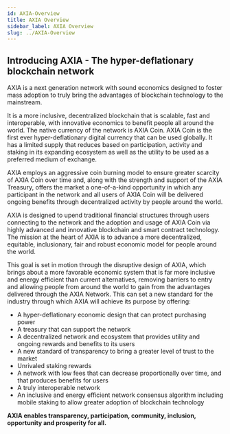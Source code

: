 ```yaml
---
id: AXIA-Overview
title: AXIA Overview
sidebar_label: AXIA Overview 
slug: ../AXIA-Overview
---
```


## Introducing AXIA  - The hyper-deflationary blockchain network

AXIA is a next generation network with sound economics designed to foster mass adoption to truly bring the advantages of blockchain technology to the mainstream. 

It is a more inclusive, decentralized blockchain that is scalable, fast and interoperable, with innovative economics to benefit people all around the world. The native currency of the network is AXIA Coin. AXIA Coin is the first ever hyper-deflationary digital currency that can be used globally. It has a limited supply that reduces based on participation, activity and staking in its expanding ecosystem as well as the utility to be used as a preferred medium of exchange. 

AXIA employs an aggressive coin burning model to ensure greater scarcity of AXIA Coin over time and, along with the strength and support of the AXIA Treasury, offers the market a one-of-a-kind opportunity in which any participant in the network and all users of AXIA Coin will be delivered ongoing benefits through decentralized activity by people around the world.

AXIA is designed to upend traditional financial structures through users connecting to the network and the adoption and usage of AXIA Coin via highly advanced and innovative blockchain and smart contract technology. The mission at the heart of AXIA is to advance a more decentralized, equitable, inclusionary, fair and robust economic model for people around the world.

This goal is set in motion through the disruptive design of AXIA, which brings about a more favorable economic system that is far more inclusive and energy efficient than current alternatives, removing barriers to entry and allowing people from around the world to gain from the advantages delivered through the AXIA Network. This can set a new standard for the industry through which AXIA will achieve its purpose by offering:


* A hyper-deflationary economic design that can protect purchasing power
* A treasury that can support the network 
* A decentralized network and ecosystem that provides utility and ongoing rewards and benefits to its users
* A new standard of transparency to bring a greater level of trust to the market
* Unrivaled staking rewards 
* A network with low fees that can decrease proportionally over time, and that produces benefits for users
* A truly interoperable network
* An inclusive and energy efficient network consensus algorithm including mobile staking to allow greater adoption of blockchain technology 


**AXIA enables transparency, participation, community, inclusion, opportunity and prosperity for all.** 



